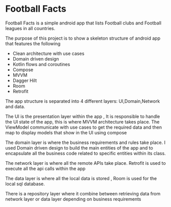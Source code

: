 # Football Facts

Football Facts is a simple android app that lists Football clubs and Football leagues in all countries.

The purpose of this project is to show a skeleton structure of android app that features the following

* Clean architecture with use cases
* Domain driven design
* Kotlin flows and coroutines
* Compose
* MVVM
* Dagger Hilt
* Room
* Retrofit

The app structure is separated into 4 different layers: UI,Domain,Network and data.

The UI is the presentation layer within the app , It is responsible to handle the UI state of the app, this is where MVVM architecture takes place. The ViewModel communicate with use cases to get the required data and then map to display models that show in the UI using compose

The domain layer is where the business requirements and rules take place. I used Domain driven design to build the main entities of the app and to encapsulate all the business code related to specific entities within its class.

The network layer is where all the remote APIs take place. Retrofit is used to execute all the api calls within the app

The data layer is where all the local data is stored , Room is used for the local sql database.

There is a repository layer where it combine between retrieving data from network layer or data layer depending on business requirements


